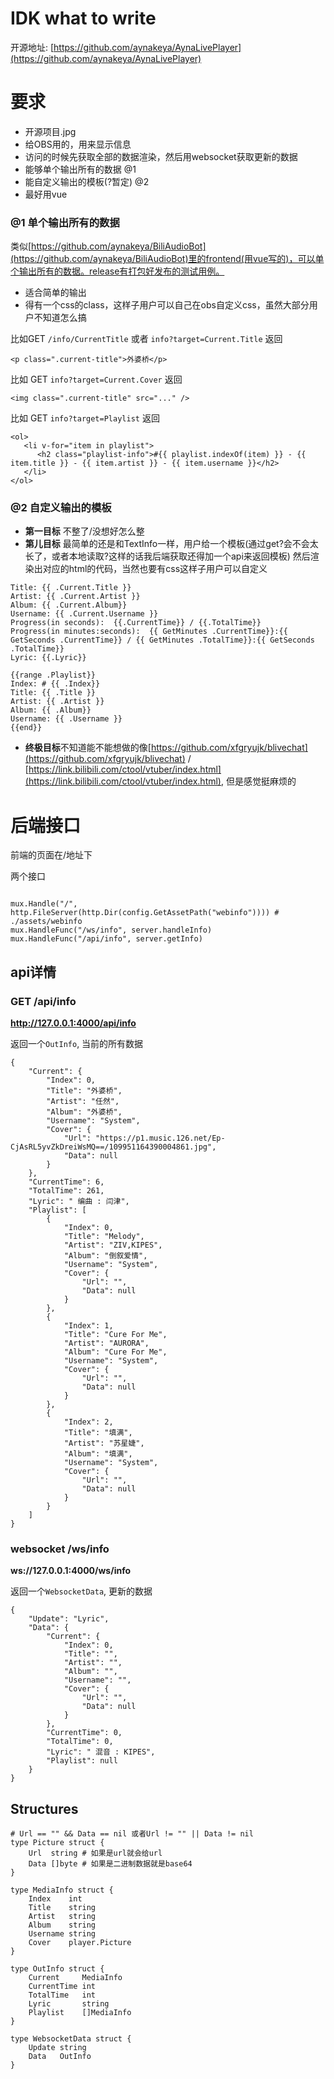 # IDK what to write


开源地址: [https://github.com/aynakeya/AynaLivePlayer](https://github.com/aynakeya/AynaLivePlayer)


# 要求

- 开源项目.jpg
- 给OBS用的，用来显示信息
- 访问的时候先获取全部的数据渲染，然后用websocket获取更新的数据
- 能够单个输出所有的数据 @1
- 能自定义输出的模板(?暂定) @2
- 最好用vue

### @1 单个输出所有的数据

类似[https://github.com/aynakeya/BiliAudioBot](https://github.com/aynakeya/BiliAudioBot)里的frontend(用vue写的)，可以单个输出所有的数据。release有打包好发布的测试用例。

- 适合简单的输出
- 得有一个css的class，这样子用户可以自己在obs自定义css，虽然大部分用户不知道怎么搞

比如GET `/info/CurrentTitle` 或者 `info?target=Current.Title` 返回
```
<p class=".current-title">外婆桥</p>
```

比如 GET  `info?target=Current.Cover` 返回
```
<img class=".current-title" src="..." />
```

比如 GET  `info?target=Playlist` 返回
```
<ol>
   <li v-for="item in playlist">
      <h2 class="playlist-info">#{{ playlist.indexOf(item) }} - {{ item.title }} - {{ item.artist }} - {{ item.username }}</h2>
   </li>
</ol>
```

### @2 自定义输出的模板

- **第一目标** 不整了/没想好怎么整
- **第儿目标** 最简单的还是和TextInfo一样，用户给一个模板(通过get?会不会太长了，或者本地读取?这样的话我后端获取还得加一个api来返回模板) 然后渲染出对应的html的代码，当然也要有css这样子用户可以自定义
```
Title: {{ .Current.Title }}
Artist: {{ .Current.Artist }}
Album: {{ .Current.Album}}
Username: {{ .Current.Username }}
Progress(in seconds):  {{.CurrentTime}} / {{.TotalTime}}
Progress(in minutes:seconds):  {{ GetMinutes .CurrentTime}}:{{ GetSeconds .CurrentTime}} / {{ GetMinutes .TotalTime}}:{{ GetSeconds .TotalTime}}
Lyric: {{.Lyric}}

{{range .Playlist}}
Index: # {{ .Index}}
Title: {{ .Title }}
Artist: {{ .Artist }}
Album: {{ .Album}}
Username: {{ .Username }}
{{end}}
```
- **终极目标**不知道能不能想做的像[https://github.com/xfgryujk/blivechat](https://github.com/xfgryujk/blivechat) / [https://link.bilibili.com/ctool/vtuber/index.html](https://link.bilibili.com/ctool/vtuber/index.html), 但是感觉挺麻烦的


# 后端接口


前端的页面在/地址下

两个接口

```

mux.Handle("/", http.FileServer(http.Dir(config.GetAssetPath("webinfo")))) # ./assets/webinfo
mux.HandleFunc("/ws/info", server.handleInfo)
mux.HandleFunc("/api/info", server.getInfo)

```


## api详情


### GET /api/info 

**http://127.0.0.1:4000/api/info**

返回一个`OutInfo`, 当前的所有数据

```
{
    "Current": {
        "Index": 0,
        "Title": "外婆桥",
        "Artist": "任然",
        "Album": "外婆桥",
        "Username": "System",
        "Cover": {
            "Url": "https://p1.music.126.net/Ep-CjAsRL5yvZkDreiWsMQ==/109951164390004861.jpg",
            "Data": null
        }
    },
    "CurrentTime": 6,
    "TotalTime": 261,
    "Lyric": " 编曲 : 闫津",
    "Playlist": [
        {
            "Index": 0,
            "Title": "Melody",
            "Artist": "ZIV,KIPES",
            "Album": "倒叙爱情",
            "Username": "System",
            "Cover": {
                "Url": "",
                "Data": null
            }
        },
        {
            "Index": 1,
            "Title": "Cure For Me",
            "Artist": "AURORA",
            "Album": "Cure For Me",
            "Username": "System",
            "Cover": {
                "Url": "",
                "Data": null
            }
        },
        {
            "Index": 2,
            "Title": "填满",
            "Artist": "苏星婕",
            "Album": "填满",
            "Username": "System",
            "Cover": {
                "Url": "",
                "Data": null
            }
        }
    ]
}
```

###  websocket /ws/info

**ws://127.0.0.1:4000/ws/info**

返回一个`WebsocketData`, 更新的数据

```
{
    "Update": "Lyric",
    "Data": {
        "Current": {
            "Index": 0,
            "Title": "",
            "Artist": "",
            "Album": "",
            "Username": "",
            "Cover": {
                "Url": "",
                "Data": null
            }
        },
        "CurrentTime": 0,
        "TotalTime": 0,
        "Lyric": " 混音 : KIPES",
        "Playlist": null
    }
}
```



## Structures

```
# Url == "" && Data == nil 或者Url != "" || Data != nil 
type Picture struct {
	Url  string # 如果是url就会给url
	Data []byte # 如果是二进制数据就是base64
}

type MediaInfo struct {
	Index    int
	Title    string
	Artist   string
	Album    string
	Username string
	Cover    player.Picture
}

type OutInfo struct {
	Current     MediaInfo
	CurrentTime int
	TotalTime   int
	Lyric       string
	Playlist    []MediaInfo
}

type WebsocketData struct {
	Update string
	Data   OutInfo
}
```